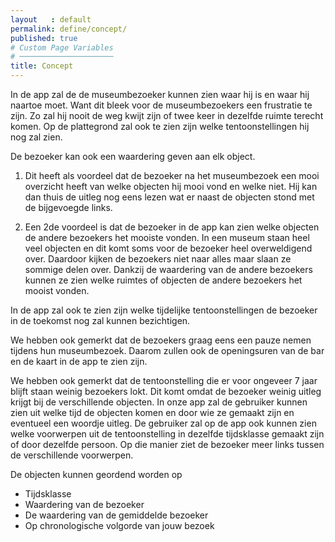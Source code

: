 ```yaml
---
layout   : default
permalink: define/concept/
published: true
# Custom Page Variables
# ─────────────────────
title: Concept
---
```


In de app zal de de museumbezoeker kunnen zien waar hij is en waar hij naartoe moet. Want dit bleek voor de museumbezoekers een frustratie te zijn. Zo zal hij nooit de weg kwijt zijn of twee keer in dezelfde ruimte terecht komen. Op de plattegrond zal ook te zien zijn welke tentoonstellingen hij nog zal zien.  

De bezoeker kan ook een waardering geven aan elk object.  

1. Dit heeft als voordeel dat de bezoeker na het museumbezoek een mooi overzicht heeft van welke objecten hij mooi vond en welke niet. Hij kan dan thuis de uitleg nog eens lezen wat er naast de objecten stond met de bijgevoegde links.

1. Een 2de voordeel is dat de bezoeker in de app kan zien welke objecten de andere bezoekers het mooiste vonden. In een museum staan heel veel objecten en dit komt soms voor de bezoeker heel overweldigend over. Daardoor kijken de bezoekers niet naar alles maar slaan ze sommige delen over. Dankzij de waardering van de andere bezoekers kunnen ze zien welke ruimtes of objecten de andere bezoekers het mooist vonden.

In de app zal ook te zien zijn welke tijdelijke tentoonstellingen de bezoeker in de toekomst nog zal kunnen bezichtigen.  

We hebben ook gemerkt dat de bezoekers graag eens een pauze nemen tijdens hun museumbezoek. Daarom zullen ook de openingsuren van de bar en de kaart in de app te zien zijn.  

We hebben ook gemerkt dat de tentoonstelling die er voor ongeveer 7 jaar blijft staan weinig bezoekers lokt. Dit komt omdat de bezoeker weinig uitleg krijgt bij de verschillende objecten. In onze app zal de gebruiker kunnen zien uit welke tijd de objecten komen en door wie ze gemaakt zijn en eventueel een woordje uitleg. De gebruiker zal op de app ook kunnen zien welke voorwerpen uit de tentoonstelling in dezelfde tijdsklasse gemaakt zijn of door dezelfde persoon. Op die manier ziet de bezoeker meer links tussen de verschillende voorwerpen.  

De objecten kunnen geordend worden op  
- Tijdsklasse  
- Waardering van de bezoeker  
- De waardering van de gemiddelde bezoeker  
- Op chronologische volgorde van jouw bezoek  


